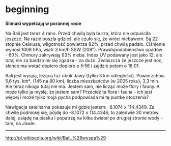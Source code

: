 beginning
=========

**Ślimaki wypełzają w porannej rosie**

Na Bali jest teraz 4 rano. Przed chwilą była burza, która nie odpuściła jeszcze. Na razie poszła gdzieś, ale czuło się, że wróci niebawem.
Są 22 stopnie Celsiusa, wilgotność powietrza 82%, przed chwilą padało. Ciśnienie wynosi 1008 hPa, wiatr 3 km/h SSW
(209°). Prawdopodobieństwo opadów -  60%. Chmury zakrywają 93% nieba. Index UV podawany jest jako 12, ale tutaj nie za bardzo mi się zgadza - za dużo. Zwłaszcza że jeszcze jest noc, słońce ma wstać dopiero dopiero o 5:56 i zajdzie potem o 18:01.

Bali jest wyspą, leżącą tuż obok Jawy (tylko 3 km odległości). Powierzchnia 5,6 tys. km², (145 na 80 km), liczba mieszkańców (w 2005 roku), 3,3 mln. Ale teraz nikogo tutaj nie ma. Jestem sam, nie licząc może flory i fauny. A może tylko ja myślę, że jestem sam? Przecież ta flora i fauna - ich jest więcej i może tylko moja pycha podpowiada mi tę pustkę otoczenia?

Nawigacja satelitarna pokazuje mi gdzie jestem: -8.1074 x 114.4349. Za chwilę podniosę się, pójdę do -8.1072 x 114.4346, to zaledwie 30 metrów dalej, usiądę na piasku i popatrzę na kilka świateł po drugiej stronie wody - tam, na Jawie.

---
http://pl.wikipedia.org/wiki/Bali_%28wyspa%29
